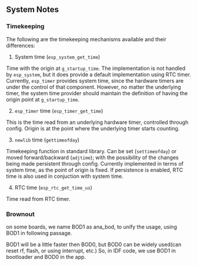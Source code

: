 ## System Notes

### Timekeeping

The following are the timekeeping mechanisms available and their differences:

1. System time (`esp_system_get_time`)

Time with the origin at `g_startup_time`. The implementation is not handled by `esp_system`,
but it does provide a default implementation using RTC timer. Currently, `esp_timer`
provides system time, since the hardware timers are under the control of that
component. However, no matter the underlying timer, the system time provider
should maintain the definition of having the origin point at `g_startup_time`.

2. `esp_timer` time (`esp_timer_get_time`)

This is the time read from an underlying hardware timer, controlled through config. Origin 
is at the point where the underlying timer starts counting.

3. `newlib` time (`gettimeofday`)

Timekeeping function in standard library. Can be set (`settimeofday`) or moved forward/backward (`adjtime`);
with the possibility of the changes being made persistent through config.
Currently implemented in terms of system time, as the point of origin is fixed.
If persistence is enabled, RTC time is also used in conjuction with system time.

4. RTC time (`esp_rtc_get_time_us`)

Time read from RTC timer.

### Brownout

on some boards, we name BOD1 as ana_bod, to unify the usage, using BOD1 in following passage.

BOD1 will be a little faster then BOD0, but BOD0 can be widely used(can reset rf, flash, or using interrupt, etc.) So, in IDF code, we use BOD1 in bootloader and BOD0 in the app.
